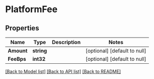 # PlatformFee

## Properties
Name | Type | Description | Notes
------------ | ------------- | ------------- | -------------
**Amount** | **string** |  | [optional] [default to null]
**FeeBps** | **int32** |  | [optional] [default to null]

[[Back to Model list]](../README.md#documentation-for-models) [[Back to API list]](../README.md#documentation-for-api-endpoints) [[Back to README]](../README.md)

